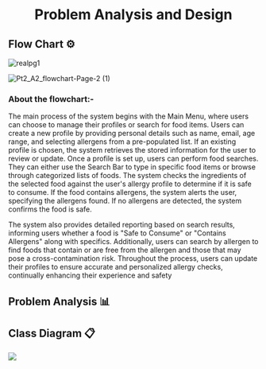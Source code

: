 <h1 align = "center">Problem Analysis and Design</h1>

<h2>Flow Chart ⚙️</h2>

![realpg1](https://github.com/jjn7702/SECJ1023-PT2/assets/149052853/10cf9b15-98a5-4132-93e5-bc1eb1448ecc)


![Pt2_A2_flowchart-Page-2 (1)](https://github.com/jjn7702/SECJ1023-PT2/assets/149052853/c777e7b9-4d85-43a6-ba7e-73ed8729b411)

<h3>About the flowchart:-</h3>

The main process of the system begins with the Main Menu, where users can choose to manage their profiles or search for food items. Users can create a new profile by providing personal details such as name, email, age range, and selecting allergens from a pre-populated list. If an existing profile is chosen, the system retrieves the stored information for the user to review or update.
Once a profile is set up, users can perform food searches. They can either use the Search Bar to type in specific food items or browse through categorized lists of foods. The system checks the ingredients of the selected food against the user's allergy profile to determine if it is safe to consume. If the food contains allergens, the system alerts the user, specifying the allergens found. If no allergens are detected, the system confirms the food is safe. 

The system also provides detailed reporting based on search results, informing users whether a food is "Safe to Consume" or "Contains Allergens" along with specifics. Additionally, users can search by allergen to find foods that contain or are free from the allergen and those that may pose a cross-contamination risk. Throughout the process, users can update their profiles to ensure accurate and personalized allergy checks, continually enhancing their experience and safety

<h2>Problem Analysis 📊</h2>

<h2>Class Diagram 📋</h2>
<image src=https://github.com/jjn7702/SECJ1023-PT2/assets/122166710/d72734a4-25d4-46da-95d7-2f5c0c6b8ed8>
